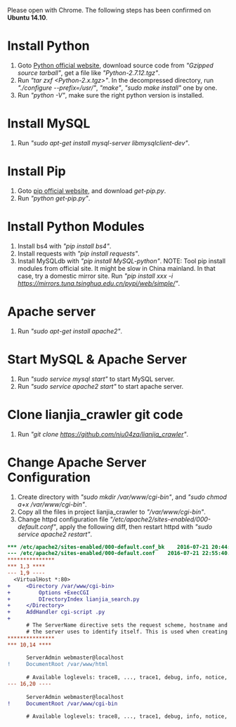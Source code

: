 Please open with Chrome. The following steps has been confirmed on **Ubuntu 14.10**.

# Install Python
1. Goto [Python official website](https://www.python.org/downloads/release), download source code from *"Gzipped source tarball"*, get a file like *"Python-2.7.12.tgz"*.
2. Run *"tar zxf \<Python-2.x.tgz\>"*. In the decompressed directory, run *"./configure --prefix=/usr/"*, *"make"*, *"sudo make install"* one by one.
3. Run *"python -V"*, make sure the right python version is installed.

# Install MySQL
1. Run *"sudo apt-get install mysql-server libmysqlclient-dev"*.

# Install Pip
1. Goto [pip official website](https://pip.pypa.io/en/stable/installing/), and download *get-pip.py*.
2. Run *"python get-pip.py"*.

# Install Python Modules
1. Install bs4 with *"pip install bs4"*.
2. Install requests with *"pip install requests"*.
3. Install MySQLdb with *"pip install MySQL-python"*.
NOTE: Tool pip install modules from official site. It might be slow in China mainland. In that case, try a domestic mirror site. Run *"pip install xxx -i https://mirrors.tuna.tsinghua.edu.cn/pypi/web/simple/"*.

# Apache server
1. Run *"sudo apt-get install apache2"*.

# Start MySQL & Apache Server
1. Run *"sudo service mysql start"* to start MySQL server.
2. Run *"sudo service apache2 start"* to start apache server.

# Clone lianjia_crawler git code
1. Run *"git clone https://github.com/nju04zq/lianjia_crawler"*.

# Change Apache Server Configuration
1. Create directory with *"sudo mkdir /var/www/cgi-bin"*, and *"sudo chmod a+x /var/www/cgi-bin"*.
2. Copy all the files in project lianjia_crawler to *"/var/www/cgi-bin"*.
3. Change httpd configuration file *"/etc/apache2/sites-enabled/000-default.conf"*, apply the following diff, then restart httpd with *"sudo service apache2 restart"*.

```diff
*** /etc/apache2/sites-enabled/000-default.conf_bk    2016-07-21 20:44:31.092783821 +0800
--- /etc/apache2/sites-enabled/000-default.conf    2016-07-21 22:55:40.688824072 +0800
***************
*** 1,3 ****
--- 1,9 ----
  <VirtualHost *:80>
+     <Directory /var/www/cgi-bin>
+         Options +ExecCGI
+         DIrectoryIndex lianjia_search.py
+     </Directory>
+     AddHandler cgi-script .py
+ 
      # The ServerName directive sets the request scheme, hostname and port that
      # the server uses to identify itself. This is used when creating
***************
*** 10,14 ****
  
      ServerAdmin webmaster@localhost
!     DocumentRoot /var/www/html
  
      # Available loglevels: trace8, ..., trace1, debug, info, notice, warn,
--- 16,20 ----
  
      ServerAdmin webmaster@localhost
!     DocumentRoot /var/www/cgi-bin
  
      # Available loglevels: trace8, ..., trace1, debug, info, notice, warn,
```
